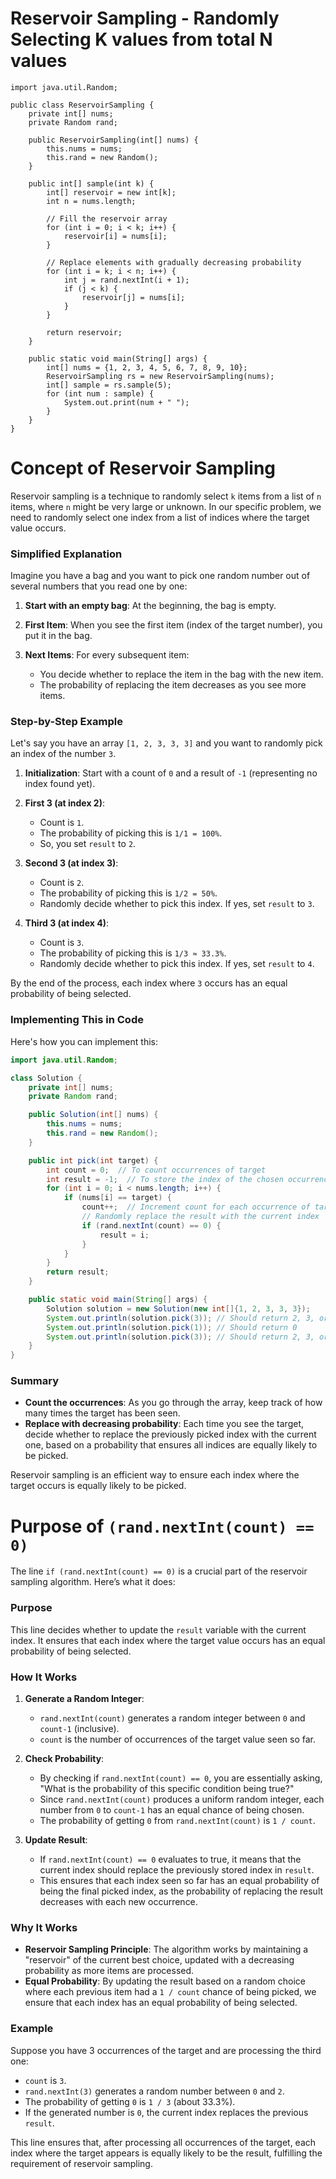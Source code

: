 # Reservoir Sampling - Randomly Selecting K values from total N values

```
import java.util.Random;

public class ReservoirSampling {
    private int[] nums;
    private Random rand;

    public ReservoirSampling(int[] nums) {
        this.nums = nums;
        this.rand = new Random();
    }

    public int[] sample(int k) {
        int[] reservoir = new int[k];
        int n = nums.length;

        // Fill the reservoir array
        for (int i = 0; i < k; i++) {
            reservoir[i] = nums[i];
        }

        // Replace elements with gradually decreasing probability
        for (int i = k; i < n; i++) {
            int j = rand.nextInt(i + 1);
            if (j < k) {
                reservoir[j] = nums[i];
            }
        }

        return reservoir;
    }

    public static void main(String[] args) {
        int[] nums = {1, 2, 3, 4, 5, 6, 7, 8, 9, 10};
        ReservoirSampling rs = new ReservoirSampling(nums);
        int[] sample = rs.sample(5);
        for (int num : sample) {
            System.out.print(num + " ");
        }
    }
}

```


# Concept of Reservoir Sampling

Reservoir sampling is a technique to randomly select `k` items from a list of `n` items, where `n` might be very large or unknown. In our specific problem, we need to randomly select one index from a list of indices where the target value occurs.

### Simplified Explanation

Imagine you have a bag and you want to pick one random number out of several numbers that you read one by one:

1. **Start with an empty bag**: At the beginning, the bag is empty.
2. **First Item**: When you see the first item (index of the target number), you put it in the bag.
3. **Next Items**: For every subsequent item:

   - You decide whether to replace the item in the bag with the new item.
   - The probability of replacing the item decreases as you see more items.

### Step-by-Step Example

Let's say you have an array `[1, 2, 3, 3, 3]` and you want to randomly pick an index of the number `3`.

1. **Initialization**: Start with a count of `0` and a result of `-1` (representing no index found yet).
2. **First 3 (at index 2)**:

   - Count is `1`.
   - The probability of picking this is `1/1 = 100%`.
   - So, you set `result` to `2`.
3. **Second 3 (at index 3)**:

   - Count is `2`.
   - The probability of picking this is `1/2 = 50%`.
   - Randomly decide whether to pick this index. If yes, set `result` to `3`.
4. **Third 3 (at index 4)**:

   - Count is `3`.
   - The probability of picking this is `1/3 ≈ 33.3%`.
   - Randomly decide whether to pick this index. If yes, set `result` to `4`.

By the end of the process, each index where `3` occurs has an equal probability of being selected.

### Implementing This in Code

Here's how you can implement this:

```java
import java.util.Random;

class Solution {
    private int[] nums;
    private Random rand;

    public Solution(int[] nums) {
        this.nums = nums;
        this.rand = new Random();
    }

    public int pick(int target) {
        int count = 0;  // To count occurrences of target
        int result = -1;  // To store the index of the chosen occurrence
        for (int i = 0; i < nums.length; i++) {
            if (nums[i] == target) {
                count++;  // Increment count for each occurrence of target
                // Randomly replace the result with the current index
                if (rand.nextInt(count) == 0) {
                    result = i;
                }
            }
        }
        return result;
    }

    public static void main(String[] args) {
        Solution solution = new Solution(new int[]{1, 2, 3, 3, 3});
        System.out.println(solution.pick(3)); // Should return 2, 3, or 4 randomly
        System.out.println(solution.pick(1)); // Should return 0
        System.out.println(solution.pick(3)); // Should return 2, 3, or 4 randomly
    }
}
```

### Summary

- **Count the occurrences**: As you go through the array, keep track of how many times the target has been seen.
- **Replace with decreasing probability**: Each time you see the target, decide whether to replace the previously picked index with the current one, based on a probability that ensures all indices are equally likely to be picked.

Reservoir sampling is an efficient way to ensure each index where the target occurs is equally likely to be picked.

# Purpose of `(rand.nextInt(count) == 0)`

The line `if (rand.nextInt(count) == 0)` is a crucial part of the reservoir sampling algorithm. Here’s what it does:

### Purpose

This line decides whether to update the `result` variable with the current index. It ensures that each index where the target value occurs has an equal probability of being selected.

### How It Works

1. **Generate a Random Integer**:

   - `rand.nextInt(count)` generates a random integer between `0` and `count-1` (inclusive).
   - `count` is the number of occurrences of the target value seen so far.
2. **Check Probability**:

   - By checking if `rand.nextInt(count) == 0`, you are essentially asking, "What is the probability of this specific condition being true?"
   - Since `rand.nextInt(count)` produces a uniform random integer, each number from `0` to `count-1` has an equal chance of being chosen.
   - The probability of getting `0` from `rand.nextInt(count)` is `1 / count`.
3. **Update Result**:

   - If `rand.nextInt(count) == 0` evaluates to true, it means that the current index should replace the previously stored index in `result`.
   - This ensures that each index seen so far has an equal probability of being the final picked index, as the probability of replacing the result decreases with each new occurrence.

### Why It Works

- **Reservoir Sampling Principle**: The algorithm works by maintaining a "reservoir" of the current best choice, updated with a decreasing probability as more items are processed.
- **Equal Probability**: By updating the result based on a random choice where each previous item had a `1 / count` chance of being picked, we ensure that each index has an equal probability of being selected.

### Example

Suppose you have 3 occurrences of the target and are processing the third one:

- `count` is `3`.
- `rand.nextInt(3)` generates a random number between `0` and `2`.
- The probability of getting `0` is `1 / 3` (about 33.3%).
- If the generated number is `0`, the current index replaces the previous `result`.

This line ensures that, after processing all occurrences of the target, each index where the target appears is equally likely to be the result, fulfilling the requirement of reservoir sampling.
